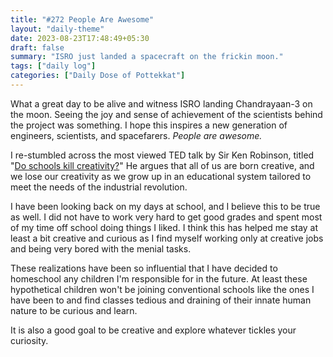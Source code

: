 ```yaml
---
title: "#272 People Are Awesome"
layout: "daily-theme"
date: 2023-08-23T17:48:49+05:30
draft: false
summary: "ISRO just landed a spacecraft on the frickin moon."
tags: ["daily log"]
categories: ["Daily Dose of Pottekkat"]
---
```


What a great day to be alive and witness ISRO landing Chandrayaan-3 on the moon. Seeing the joy and sense of achievement of the scientists behind the project was something. I hope this inspires a new generation of engineers, scientists, and spacefarers. _People are awesome._

I re-stumbled across the most viewed TED talk by Sir Ken Robinson, titled "[Do schools kill creativity?](https://www.ted.com/talks/sir_ken_robinson_do_schools_kill_creativity)" He argues that all of us are born creative, and we lose our creativity as we grow up in an educational system tailored to meet the needs of the industrial revolution.

I have been looking back on my days at school, and I believe this to be true as well. I did not have to work very hard to get good grades and spent most of my time off school doing things I liked. I think this has helped me stay at least a bit creative and curious as I find myself working only at creative jobs and being very bored with the menial tasks.

These realizations have been so influential that I have decided to homeschool any children I'm responsible for in the future. At least these hypothetical children won't be joining conventional schools like the ones I have been to and find classes tedious and draining of their innate human nature to be curious and learn.

It is also a good goal to be creative and explore whatever tickles your curiosity.
